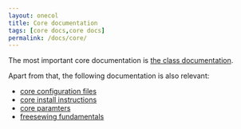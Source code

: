 ```yaml
---
layout: onecol
title: Core documentation
tags: [core docs,core docs]
permalink: /docs/core/
---
```


The most important core documentation is [the class documentation](./classdocs).

Apart from that, the following documentation is also relevant:

 - [core configuration files](/docs/core/config)
 - [core install instructions](/docs/core/install)
 - [core paramters](/docs/core/parameters)
 - [freesewing fundamentals](/docs/fundamentals)


